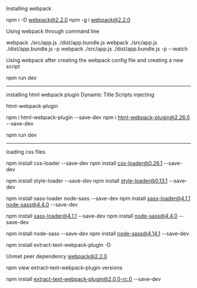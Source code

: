 Installing webpack

npm i -D webpack@2.2.0
npm -g i webpack@2.2.0

Using webpack through command line

webpack ./src/app.js ./dist/app.bundle.js
webpack ./src/app.js ./dist/app.bundle.js -p
webpack ./src/app.js ./dist/app.bundle.js -p --watch


Using webpack after creating the webpack config file and creating a new script

npm run dev

---------------------------

installing html webpack plugin
Dynamic Title
Scripts injecting

html-webpack-plugin  

npm i html-webpack-plugin --save-dev
npm i html-webpack-plugin@2.26.0 --save-dev

npm run dev

----------------------------
loading css files

npm install css-loader --save-dev
npm install css-loader@0.26.1 --save-dev

npm install style-loader --save-dev
npm install style-loader@0.13.1 --save-dev

npm install sass-loader node-sass --save-dev
npm install sass-loader@4.1.1 node-sass@4.4.0 --save-dev

npm install sass-loader@4.1.1 --save-dev
npm install node-sass@4.4.0 --save-dev

npm install node-sass --save-dev
npm install node-sass@4.14.1 --save-dev

npm install extract-text-webpack-plugin -D

Unmet peer dependency webpack@2.2.0

npm view extract-text-webpack-plugin versions

npm install extract-text-webpack-plugin@2.0.0-rc.0 --save-dev
